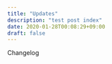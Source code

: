 ```yaml
---
title: "Updates"
description: "test post index"
date: 2020-01-28T00:08:29+09:00
draft: false
---
```


Changelog